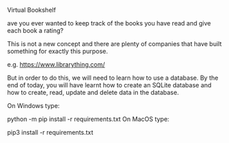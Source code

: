 Virtual Bookshelf

ave you ever wanted to keep track of the books you have read and give each book a rating?

This is not a new concept and there are plenty of companies that have built something for exactly this purpose.

e.g. https://www.librarything.com/

But in order to do this, we will need to learn how to use a database. By the end of today, you will have learnt how to create an SQLite database and how to create, read, update and delete data in the database.

On Windows type:

python -m pip install -r requirements.txt
On MacOS type:

pip3 install -r requirements.txt


